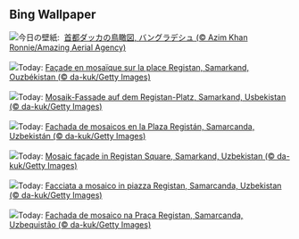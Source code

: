 ## Bing Wallpaper
![](https://www.bing.com/th?id=OHR.DhakaBangladesh_JA-JP0528290685_UHD.jpg&w=1000)今日の壁紙: &nbsp;[首都ダッカの鳥瞰図, バングラデシュ (© Azim Khan Ronnie/Amazing Aerial Agency)](https://www.bing.com/th?id=OHR.DhakaBangladesh_JA-JP0528290685_UHD.jpg)
<br><br/>
![](https://www.bing.com/th?id=OHR.RegistanUzbekistan_FR-FR4384753959_UHD.jpg&w=1000)Today: [Façade en mosaïque sur la place Registan, Samarkand, Ouzbékistan (© da-kuk/Getty Images)](https://www.bing.com/th?id=OHR.RegistanUzbekistan_FR-FR4384753959_UHD.jpg)
<br><br/>
![](https://www.bing.com/th?id=OHR.RegistanUzbekistan_DE-DE0297910623_UHD.jpg&w=1000)Today: [Mosaik-Fassade auf dem Registan-Platz, Samarkand, Usbekistan (© da-kuk/Getty Images)](https://www.bing.com/th?id=OHR.RegistanUzbekistan_DE-DE0297910623_UHD.jpg)
<br><br/>
![](https://www.bing.com/th?id=OHR.RegistanUzbekistan_ES-ES3215569621_UHD.jpg&w=1000)Today: [Fachada de mosaicos en la Plaza Registán, Samarcanda, Uzbekistán (© da-kuk/Getty Images)](https://www.bing.com/th?id=OHR.RegistanUzbekistan_ES-ES3215569621_UHD.jpg)
<br><br/>
![](https://www.bing.com/th?id=OHR.RegistanUzbekistan_EN-GB2667913913_UHD.jpg&w=1000)Today: [Mosaic façade in Registan Square, Samarkand, Uzbekistan (© da-kuk/Getty Images)](https://www.bing.com/th?id=OHR.RegistanUzbekistan_EN-GB2667913913_UHD.jpg)
<br><br/>
![](https://www.bing.com/th?id=OHR.RegistanUzbekistan_IT-IT8716524920_UHD.jpg&w=1000)Today: [Facciata a mosaico in piazza Registan, Samarcanda, Uzbekistan (© da-kuk/Getty Images)](https://www.bing.com/th?id=OHR.RegistanUzbekistan_IT-IT8716524920_UHD.jpg)
<br><br/>
![](https://www.bing.com/th?id=OHR.RegistanUzbekistan_PT-BR8909125250_UHD.jpg&w=1000)Today: [Fachada de mosaico na Praça Registan, Samarcanda, Uzbequistão (© da-kuk/Getty Images)](https://www.bing.com/th?id=OHR.RegistanUzbekistan_PT-BR8909125250_UHD.jpg)
<br><br/>
